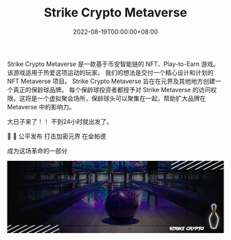 ﻿---
title: "Strike Crypto Metaverse"
description: "Strike Crypto Metaverse 是第一款区块链保龄球游戏。 在虚拟现实中玩保龄球"
date: 2022-08-19T00:00:00+08:00
lastmod: 2022-08-19T00:00:00+08:00
draft: false
authors: ["boogArno"]
featuredImage: "strike-crypto-metaverse.png"
tags: ["NFT Games","Strike Crypto Metaverse"]
categories: ["nfts"]
nfts: ["NFT Games"]
blockchain: "BSC"
website: "https://dappradar.com/"
twitter: "https://www.twitter.com/strikecryptobsc"
discord: "https://instagram.com/strikecryptobsc?igshid=YmMyMTA2M2Y="
telegram: ""
github: ""
youtube: ""
twitch: ""
facebook: ""
instagram: ""
reddit: ""
medium: ""
steam: ""
gitbook: ""
googleplay: ""
appstore: ""
status: "Live"
weight: 
lightgallery: true
toc: true
pinned: false
recommend: false
recommend1: false
---
Strike Crypto Metaverse 是一款基于币安智能链的 NFT、Play-to-Earn 游戏。 该游戏适用于热爱这项运动的玩家。 我们的想法是交付一个精心设计和计划的 NFT Metaverse 项目。 Strike Crypto Metaverse 旨在在元界及其他地方创建一个真正的保龄球品牌。 每个保龄球投资者都授予对 Strike Metaverse 的访问权限，这将是一个虚拟聚会场所，保龄球头可以聚集在一起，帮助扩大品牌在 Metaverse 中的影响力。

大日子来了！！
不到24小时就出发了。

   💎 💎 公平发布
   打击加密元界
           在金帕德

成为这场革命的一部分

![1080x360](1080x360.jpg)